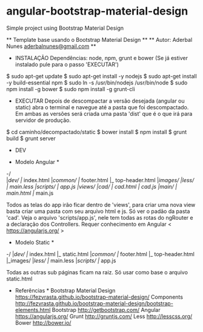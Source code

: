 # angular-bootstrap-material-design
Simple project using Bootstrap Material Design

** Template base usando o Bootstrap Material Design **
** Autor: Aderbal Nunes <aderbalnunes@gmail.com>    **

- INSTALAÇÃO
Dependências: node, npm, grunt e bower (Se já estiver instalado pule para o passo 'EXECUTAR')

$ sudo apt-get update
$ sudo apt-get install -y nodejs
$ sudo apt-get install -y build-essential npm
$ sudo ln -s /usr/bin/nodejs /usr/bin/node
$ sudo npm install -g bower
$ sudo npm install -g grunt-cli

- EXECUTAR
Depois de descompactar a versão desejada (angular ou static) abra o terminal e navegue até a pasta que foi descompactado. Em ambas as versões será criada uma pasta 'dist' que é o que irá para servidor de produção.

$ cd caminho/decompactado/static
$ bower install
$ npm install
$ grunt build
$ grunt server

- DEV
* Modelo Angular *

-/
 <br/>|_dev/
	|_ index.html
	|_common/
		|_ footer.html
		|_ top-header.html
	|_images/
	|_less/
		|_ main.less
	|_scripts/
		|_ app.js
	|_views/
		|_cad/
			|_ cad.html
			|_ cad.js
		|_main/
			|_ main.html
			|_ main.js

Todos as telas do app irão ficar dentro de 'views', para criar uma nova view basta criar uma pasta com seu arquivo html e js. Só ver o padão da pasta 'cad'. Veja o arquivo 'scripts/app.js', nele tem todas as rotas do ngRouter e a declaração dos Controllers. Requer conhecimento em Angular < https://angularjs.org/ >

* Modelo Static *

-/
 |_dev/
	|_ index.html
	|_ static.html
	|_common/
		|_ footer.html
		|_ top-header.html
	|_images/
	|_less/
		|_ main.less
	|_scripts/
		|_ app.js

Todas as outras sub páginas ficam na raiz. Só usar como base o arquivo static.html


* Referências *
Bootstrap Material Design
https://fezvrasta.github.io/bootstrap-material-design/
Components
http://fezvrasta.github.io/bootstrap-material-design/bootstrap-elements.html
Bootstrap
http://getbootstrap.com/
Angular
https://angularjs.org/ 
Grunt
http://gruntjs.com/
Less
http://lesscss.org/
Bower
http://bower.io/





